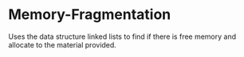 # Memory-Fragmentation

Uses the data structure linked lists to find if there is free memory and allocate to the material provided. 
